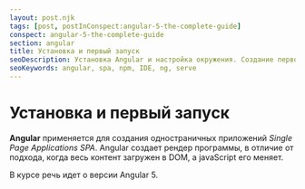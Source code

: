 ```yaml
---
layout: post.njk
tags: [post, postInConspect:angular-5-the-complete-guide]
conspect: angular-5-the-complete-guide
section: angular
title: Установка и первый запуск
seoDescription: Установка Angular и настройка окружения. Создание первого приложения на Angular.
seoKeywords: angular, spa, npm, IDE, ng, serve
---
```

# Установка и первый запуск

**Angular** применяется для создания одностраничных приложений *Single Page Applications SPA*.
Angular создает рендер программы, в отличие от подхода, когда весь контент загружен в DOM, а javaScript его меняет.

В курсе речь идет о версии Angular 5.